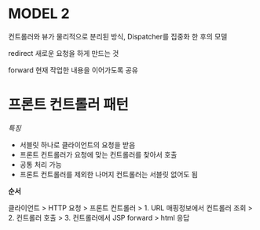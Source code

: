 # MODEL 2 

컨트롤러와 뷰가 물리적으로 분리된 방식, Dispatcher를 집중화 한 후의 모델 





redirect   새로운 요청을 하게 만드는 것 

forward   현재 작업한 내용을 이어가도록 공유 





# 프론트 컨트롤러 패턴





*특징*

* 서블릿 하나로 클라이언트의 요청을 받음
* 프론트 컨트롤러가 요청에 맞는 컨트롤러를 찾아서 호출
* 공통 처리 가능
* 프론트 컨트롤러를 제외한 나머지 컨트롤러는 서블릿 없어도 됨



**순서**

클라이언트 > HTTP 요청 > 프론트 컨트롤러 > 1. URL 매핑정보에서 컨트롤러 조회 > 2. 컨트롤러 호출 > 3. 컨트롤러에서 JSP forward > html 응답

